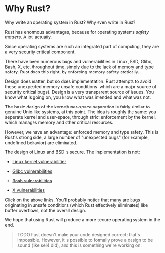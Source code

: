 Why Rust?
=========

Why write an operating system in Rust? Why even write in Rust?



Rust has enormous advantages, because for operating systems _safety matters_. A lot, actually.

Since operating systems are such an integrated part of computing, they are a very security critical component.

There have been numerous bugs and vulnerabilities in Linux, BSD, Glibc, Bash, X, etc. throughout time, simply due to the lack of memory and type safety. Rust does this right, by enforcing memory safety statically.

Design does matter, but so does implementation. Rust attempts to avoid these unexpected memory unsafe conditions (which are a major source of security critical bugs). Design is a very transparent source of issues. You know what is going on, you know what was intended and what was not.

The basic design of the kernel/user-space separation is fairly similar to genuine Unix-like systems, at this point. The idea is roughly the same: you seperate kernel and user-space, through strict enforcement by the kernel, which manages memory and other critical resources.

However, we have an advantage: enforced memory and type safety. This is Rust's strong side, a large number of "unexpected bugs" (for example, undefined behavior) are eliminated.

The design of Linux and BSD is secure. The implementation is not:

- [Linux kernel vulnerabilities]

- [Glibc vulnerabilities]

- [Bash vulnerabilities]

- [X vulnerabilities]

Click on the above links. You'll probably notice that many are bugs originating in unsafe conditions (which Rust effectively eliminates) like buffer overflows, not the overall design.

We hope that using Rust will produce a more secure operating system in the end.

> TODO Rust doesn't make your code designed correct; that's impossible. However, it is possible to formally prove a design to be sound (like sel4 did), and this is something we're working on.

[Linux kernel vulnerabilities]: https://www.cvedetails.com/vulnerability-list.php?vendor_id=33&product_id=47&version_id=&page=1&hasexp=0&opdos=0&opec=0&opov=0&opcsrf=0&opgpriv=0&opsqli=0&opxss=0&opdirt=0&opmemc=0&ophttprs=0&opbyp=0&opfileinc=0&opginf=0&cvssscoremin=7&cvssscoremax=7.99&year=0&month=0&cweid=0&order=3&trc=269&sha=27cc1be095dd1cc4189b3d337cc787289500c13e

[Glibc vulnerabilities]: https://www.cvedetails.com/vulnerability-list.php?vendor_id=72&product_id=767&version_id=&page=1&hasexp=0&opdos=0&opec=0&opov=0&opcsrf=0&opgpriv=0&opsqli=0&opxss=0&opdirt=0&opmemc=0&ophttprs=0&opbyp=0&opfileinc=0&opginf=0&cvssscoremin=0&cvssscoremax=0&year=0&month=0&cweid=0&order=3&trc=62&sha=5e0c40399ffafd65f77e6b537bcc0f50474eeed3

[Bash vulnerabilities]: http://www.cvedetails.com/vulnerability-list.php?vendor_id=72&product_id=21050&version_id=&page=1&hasexp=0&opdos=0&opec=0&opov=0&opcsrf=0&opgpriv=0&opsqli=0&opxss=0&opdirt=0&opmemc=0&ophttprs=0&opbyp=0&opfileinc=0&opginf=0&cvssscoremin=0&cvssscoremax=0&year=0&month=0&cweid=0&order=3&trc=10&sha=b7da5775428a703fdead6c27fbca76cd40b7c596

[X vulnerabilities]: https://www.cvedetails.com/vulnerability-list.php?vendor_id=8216&product_id=&version_id=&page=1&hasexp=0&opdos=0&opec=0&opov=0&opcsrf=0&opgpriv=0&opsqli=0&opxss=0&opdirt=0&opmemc=0&ophttprs=0&opbyp=0&opfileinc=0&opginf=0&cvssscoremin=0&cvssscoremax=0&year=0&month=0&cweid=0&order=3&trc=55&sha=a68a1ced1b67444749733b7fa9e1438ff0c42810

